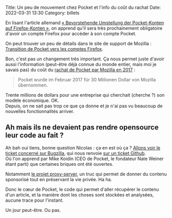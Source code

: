 Title: Un peu de mouvement chez Pocket et l'info du coût du rachat
Date: 2022-03-31 13:30
Category: billets

En lisant l'article allemand [« Bevorstehende Umstellung der Pocket-Konten auf Firefox-Konten »](https://www.soeren-hentzschel.at/mozilla/pocket-umstellung-firefox-konto/), on apprend qu'il sera très prochainement obligatoire d'avoir un compte Firefox pour accéder à son compte Pocket.

On peut trouver un peu de détails dans le site de support de Mozilla : [Transition de Pocket vers les comptes Firefox](https://support.mozilla.org/fr/kb/transition-pocket-vers-comptes-firefox).

Bon, c'est pas un changement très important. Ça nous permet juste d'avoir aussi l'information (peut-être déjà connue du monde entier, mais moi je savais pas) du coût du [rachat de Pocket par Mozilla en 2017]({filename}mozilla-rachete-pocket-pourquoi-c-est-une-bonne-et-une-mauvaise-chose-pour-wallabag.md) :

> Pocket wurde im Februar 2017 für 30 Millionen Dollar von Mozilla übernommen.

Trente millions de dollars pour une entreprise qui cherchait (cherche ?) son modèle économique. OK.  
Depuis, on ne sait pas trop ce que ça donne et je n'ai pas vu beaucoup de nouvelles fonctionnalités arriver.

## Ah mais ils ne devaient pas rendre opensource leur code au fait ?

Ah bah oui tiens, bonne question Nicolas : ça en est où ça ? [Allons voir le ticket concerné sur Bugzilla](https://bugzilla.mozilla.org/show_bug.cgi?id=1343006), qui nous renvoie [sur un ticket Github](https://github.com/Pocket/extension-save-to-pocket/issues/75#issuecomment-655311178).  
Où l'on apprend par Mike Koidin (CEO de Pocket, le fondateur Nate Weiner étant parti) que certaines briques ont été ouvertes.

Notamment [le projet proxy-server](https://github.com/Pocket/proxy-server), un truc qui permet de donner du contenu sponsorisé tout en préservant la vie privée. Ha ha.

Donc le cœur de Pocket, le code qui permet d'aller récupérer le contenu d'un article, et la manière dont les choses sont stockées et analysées, aucune trace pour l'instant.

Un jour peut-être. Ou pas.

